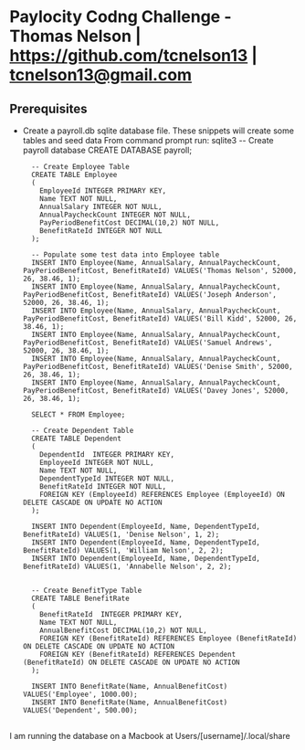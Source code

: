 ﻿# Paylocity Codng Challenge - Thomas Nelson | https://github.com/tcnelson13 | tcnelson13@gmail.com

## Prerequisites
- Create a payroll.db sqlite database file. These snippets will create some tables and seed data
    From command prompt run: sqlite3
        -- Create payroll database
        CREATE DATABASE payroll;

        -- Create Employee Table
        CREATE TABLE Employee
        (
          EmployeeId INTEGER PRIMARY KEY,
          Name TEXT NOT NULL,
          AnnualSalary INTEGER NOT NULL,
          AnnualPaycheckCount INTEGER NOT NULL,
          PayPeriodBenefitCost DECIMAL(10,2) NOT NULL,
          BenefitRateId INTEGER NOT NULL
        );

        -- Populate some test data into Employee table
        INSERT INTO Employee(Name, AnnualSalary, AnnualPaycheckCount, PayPeriodBenefitCost, BenefitRateId) VALUES('Thomas Nelson', 52000, 26, 38.46, 1);
        INSERT INTO Employee(Name, AnnualSalary, AnnualPaycheckCount, PayPeriodBenefitCost, BenefitRateId) VALUES('Joseph Anderson', 52000, 26, 38.46, 1);
        INSERT INTO Employee(Name, AnnualSalary, AnnualPaycheckCount, PayPeriodBenefitCost, BenefitRateId) VALUES('Bill Kidd', 52000, 26, 38.46, 1);
        INSERT INTO Employee(Name, AnnualSalary, AnnualPaycheckCount, PayPeriodBenefitCost, BenefitRateId) VALUES('Samuel Andrews', 52000, 26, 38.46, 1);
        INSERT INTO Employee(Name, AnnualSalary, AnnualPaycheckCount, PayPeriodBenefitCost, BenefitRateId) VALUES('Denise Smith', 52000, 26, 38.46, 1);
        INSERT INTO Employee(Name, AnnualSalary, AnnualPaycheckCount, PayPeriodBenefitCost, BenefitRateId) VALUES('Davey Jones', 52000, 26, 38.46, 1);

        SELECT * FROM Employee;

        -- Create Dependent Table
        CREATE TABLE Dependent
        (
          DependentId  INTEGER PRIMARY KEY,
          EmployeeId INTEGER NOT NULL,
          Name TEXT NOT NULL,
          DependentTypeId INTEGER NOT NULL,
          BenefitRateId INTEGER NOT NULL,
          FOREIGN KEY (EmployeeId) REFERENCES Employee (EmployeeId) ON DELETE CASCADE ON UPDATE NO ACTION
        );

        INSERT INTO Dependent(EmployeeId, Name, DependentTypeId, BenefitRateId) VALUES(1, 'Denise Nelson', 1, 2);
        INSERT INTO Dependent(EmployeeId, Name, DependentTypeId, BenefitRateId) VALUES(1, 'William Nelson', 2, 2);
        INSERT INTO Dependent(EmployeeId, Name, DependentTypeId, BenefitRateId) VALUES(1, 'Annabelle Nelson', 2, 2);


        -- Create BenefitType Table
        CREATE TABLE BenefitRate
        (
          BenefitRateId  INTEGER PRIMARY KEY,
          Name TEXT NOT NULL,
          AnnualBenefitCost DECIMAL(10,2) NOT NULL,
          FOREIGN KEY (BenefitRateId) REFERENCES Employee (BenefitRateId) ON DELETE CASCADE ON UPDATE NO ACTION
          FOREIGN KEY (BenefitRateId) REFERENCES Dependent (BenefitRateId) ON DELETE CASCADE ON UPDATE NO ACTION
        );

        INSERT INTO BenefitRate(Name, AnnualBenefitCost) VALUES('Employee', 1000.00);
        INSERT INTO BenefitRate(Name, AnnualBenefitCost) VALUES('Dependent', 500.00);

##
I am running the database on a Macbook at Users/[username]/.local/share

